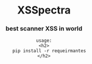 <center>
    <h1>XSSpectra</h1>
    <h3>best scanner XSS in world</h3>


    usage:
    <h2>
        pip install -r requeirmantes
    </h2>



</center>